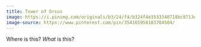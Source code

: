 ```yaml
---
title: Tower of Orsus
image: https://i.pinimg.com/originals/b3/24/f4/b324f4e3533340718bc8713eaf233377.jpg
image-source: https://www.pinterest.com/pin/354165958183784504/
---
```


Where is this? *What* is this?
